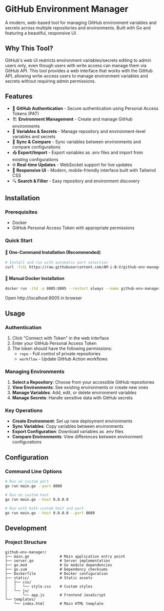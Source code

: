 # GitHub Environment Manager

A modern, web-based tool for managing GitHub environment variables and secrets across multiple repositories and environments. Built with Go and featuring a beautiful, responsive UI.

## Why This Tool?

GitHub's web UI restricts environment variables/secrets editing to admin users only, even though users with write access can manage them via GitHub API. This tool provides a web interface that works with the GitHub API, allowing write-access users to manage environment variables and secrets without requiring admin permissions.

## Features

- 🔐 **GitHub Authentication** - Secure authentication using Personal Access Tokens (PAT)
- 🏗️ **Environment Management** - Create and manage GitHub environments
- 🔑 **Variables & Secrets** - Manage repository and environment-level variables and secrets
- 🔄 **Sync & Compare** - Sync variables between environments and compare configurations
- 📤 **Export/Import** - Export variables as .env files and import from existing configurations
- 🌐 **Real-time Updates** - WebSocket support for live updates
- 📱 **Responsive UI** - Modern, mobile-friendly interface built with Tailwind CSS
- 🔍 **Search & Filter** - Easy repository and environment discovery

## Installation

### Prerequisites

- Docker
- GitHub Personal Access Token with appropriate permissions

### Quick Start

#### 🚀 One-Command Installation (Recommended)

```bash
# Install and run with automatic port selection
curl -fsSL https://raw.githubusercontent.com/AM-i-B-V/github-env-manager/main/install.sh | bash
```

#### 🐳 Manual Docker Installation

```bash
docker run -itd -p 8005:8005 --restart always --name github-env-manager amibotuser/github-env-manager:latest
```

Open http://localhost:8005 in browser

## Usage

### Authentication

1. Click "Connect with Token" in the web interface
2. Enter your GitHub Personal Access Token
3. The token should have the following permissions:
   - `repo` - Full control of private repositories
   - `workflow` - Update GitHub Action workflows

### Managing Environments

1. **Select a Repository**: Choose from your accessible GitHub repositories
2. **View Environments**: See existing environments or create new ones
3. **Manage Variables**: Add, edit, or delete environment variables
4. **Manage Secrets**: Handle sensitive data with GitHub secrets

### Key Operations

- **Create Environment**: Set up new deployment environments
- **Sync Variables**: Copy variables between environments
- **Export Configuration**: Download variables as .env files
- **Compare Environments**: View differences between environment configurations

## Configuration

### Command Line Options

```bash
# Run on custom port
go run main.go --port 8080

# Run on custom host
go run main.go --host 0.0.0.0

# Run with both custom host and port
go run main.go --host 0.0.0.0 --port 8080
```

## Development

### Project Structure

```
github-env-manager/
├── main.go              # Main application entry point
├── server.go            # Server implementation
├── go.mod               # Go module dependencies
├── go.sum               # Dependency checksums
├── Dockerfile           # Docker configuration
├── static/              # Static assets
│   ├── css/
│   │   └── style.css    # Custom styles
│   └── js/
│       └── app.js       # Frontend JavaScript
└── templates/
    └── index.html       # Main HTML template
```
